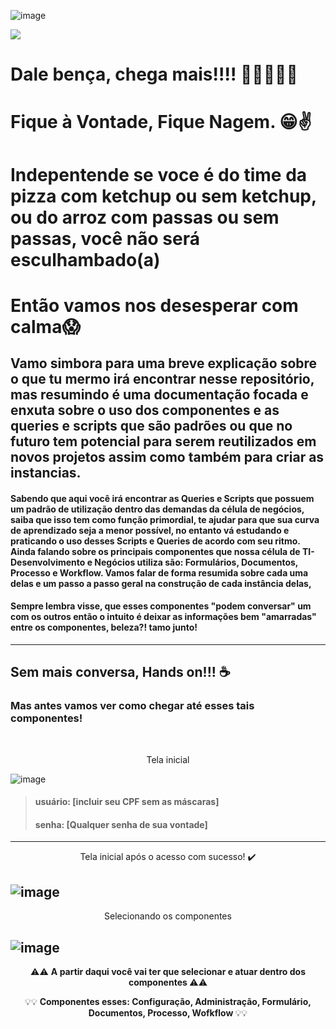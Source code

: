 ![image](https://user-images.githubusercontent.com/95197081/172171762-6fd2eb61-3ebf-4cd2-8929-3d5456df7ea3.png)

![](https://media4.giphy.com/media/xT5LMHxhOfscxPfIfm/giphy.gif?cid=ecf05e47lz63vsqy4qc2lnn2jb7rdsq4toq5rgwit23id4n7&rid=giphy.gif&ct=g)

# Dale bença, chega mais!!!! 🎉👨‍💻👩‍💻
# Fique à Vontade, Fique Nagem. 😁✌️

# Indepentende se voce é do time da pizza com ketchup ou sem ketchup, ou do arroz com passas ou sem passas, você não será esculhambado(a)
# Então vamos nos desesperar com calma😱 

## Vamo simbora para uma breve explicação sobre o que tu mermo irá encontrar nesse repositório, mas resumindo é uma documentação focada e enxuta sobre o uso dos componentes e as queries e scripts que são padrões ou que no futuro tem potencial para serem reutilizados em novos projetos assim como também para criar as instancias.

#### Sabendo que aqui você irá encontrar as Queries e Scripts que possuem um padrão de utilização dentro das demandas da célula de negócios, saiba que isso tem como função primordial, te ajudar para que sua curva de aprendizado seja a menor possível, no entanto vá estudando e praticando o uso desses Scripts e Queries de acordo com seu ritmo. Ainda falando sobre os principais componentes que nossa célula de TI-Desenvolvimento e Negócios utiliza são: Formulários, Documentos, Processo e Workflow. Vamos falar de forma resumida sobre cada uma delas e um passo a passo geral na construção de cada instância delas,   

#### Sempre lembra visse, que esses componentes "podem conversar" um com os outros então o intuito é deixar as informações bem "amarradas" entre os componentes, beleza?! tamo junto! 
------------------------------------------------------------------------

## Sem mais conversa, Hands on!!! ☕

### Mas antes vamos ver como chegar até esses tais componentes!
<br>

<p align="center">
    Tela inicial
</p>

![image](https://user-images.githubusercontent.com/95197081/172181919-2be5cd5f-bff3-4381-b5be-7487267007c1.png)
> #### usuário: [incluir seu CPF sem as máscaras]
> #### senha: [Qualquer senha de sua vontade]
------------------------------------------------------------------------
<p align="center">
    Tela inicial após o acesso com sucesso! ✔️
</p>

![image](https://user-images.githubusercontent.com/95197081/172185071-3fa4770d-e42f-4215-a338-32fd7e3c569b.png)
------------------------------------------------------------------------
<p align="center">
    Selecionando os componentes
</p>

![image](https://user-images.githubusercontent.com/95197081/172187610-7a0f6806-935f-482c-9cba-6726018a9363.png)
------------------------------------------------------------------------

<p align = "center">
    ⚠️⚠️ <strong> A partir daqui você vai ter que selecionar e atuar dentro dos componentes </strong> ⚠️⚠️
</p>


<p align = "center">
    💡💡 <strong> Componentes esses: Configuração, Administração, Formulário, Documentos, Processo, Wofkflow </strong> 💡💡
</p>


